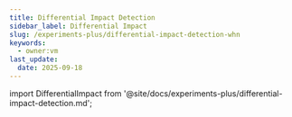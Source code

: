 ```yaml
---
title: Differential Impact Detection
sidebar_label: Differential Impact
slug: /experiments-plus/differential-impact-detection-whn
keywords:
  - owner:vm
last_update:
  date: 2025-09-18
---
```


import DifferentialImpact from '@site/docs/experiments-plus/differential-impact-detection.md';

<DifferentialImpact />